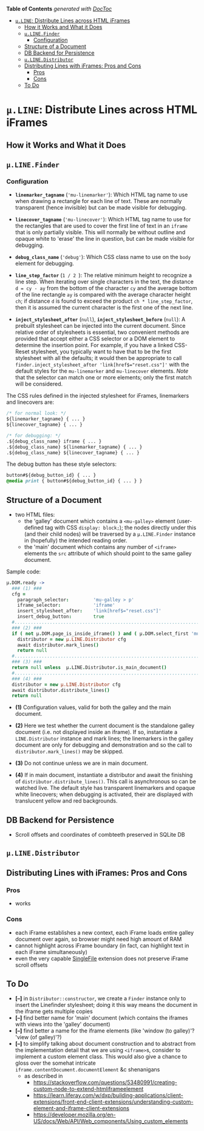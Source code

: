 <!-- START doctoc generated TOC please keep comment here to allow auto update -->
<!-- DON'T EDIT THIS SECTION, INSTEAD RE-RUN doctoc TO UPDATE -->
**Table of Contents**  *generated with [DocToc](https://github.com/thlorenz/doctoc)*

- [`µ.LINE`: Distribute Lines across HTML iFrames](#%C2%B5line-distribute-lines-across-html-iframes)
  - [How it Works and What it Does](#how-it-works-and-what-it-does)
  - [`µ.LINE.Finder`](#%C2%B5linefinder)
    - [Configuration](#configuration)
  - [Structure of a Document](#structure-of-a-document)
  - [DB Backend for Persistence](#db-backend-for-persistence)
  - [`µ.LINE.Distributor`](#%C2%B5linedistributor)
  - [Distributing Lines with iFrames: Pros and Cons](#distributing-lines-with-iframes-pros-and-cons)
    - [Pros](#pros)
    - [Cons](#cons)
  - [To Do](#to-do)

<!-- END doctoc generated TOC please keep comment here to allow auto update -->



# `µ.LINE`: Distribute Lines across HTML iFrames

## How it Works and What it Does



## `µ.LINE.Finder`

### Configuration

* **`linemarker_tagname`** (`'mu-linemarker'`): Which HTML tag name to use when drawing a rectangle for each
  line of text. These are normally transparent (hence invisible) but can be made visible for debugging.

* **`linecover_tagname`** (`'mu-linecover'`): Which HTML tag name to use for the rectangles that are used to
  cover the first line of text in an `iframe` that is only partially visible. This will normally be without
  outline and opaque white to 'erase' the line in question, but can be made visible for debugging.

* **`debug_class_name`** (`'debug'`): Which CSS class name to use on the `body` element for debugging.

* **`line_step_factor`** (`1 / 2 `): The relative minimum height to recognize a line step. When iterating
  over single characters in the text, the distance `d = cy - ay` from the bottom of the character `cy` and
  the average bottom of the line rectangle `ay` is compared with the average character height `ch`; if
  distance `d` is found to exceed the product `ch * line_step_factor`, then it is assumed the current
  character is the first one of the next line.

* **`inject_stylesheet_after`** (`null`), **`inject_stylesheet_before`** (`null`): A prebuilt stylesheet can
  be injected into the current document. Since relative order of stylesheets is essential, two convenient
  methods are provided that accept either a CSS selector or a DOM element to determine the insertion point.
  For example, if you have a linked CSS-Reset stylesheet, you typically want to have that to be the first
  stylesheet with all the defaults; it would then be appropriate to call `finder.inject_stylesheet_after
  'link[href$="reset.css"]'` with the default styles for the `mu-linemarker` and `mu-linecover` elements.
  *Note* that the selector can match one or more elements; only the first match will be considered.

The CSS rules defined in the injected stylesheet for iFrames, linemarkers and linecovers are:

```css
/* for normal look: */
${linemarker_tagname} { ... }
${linecover_tagname} { ... }

/* for debugging: */
.${debug_class_name} iframe { ... }
.${debug_class_name} ${linemarker_tagname} { ... }
.${debug_class_name} ${linecover_tagname} { ... }
```

The debug button has these style selectors:

```css
button#${debug_button_id} { ... }
@media print { button#${debug_button_id} { ... } }
```

## Structure of a Document

* two HTML files:
  * the 'galley' document which contains a `<mu-galley>` element (user-defined tag with CSS `display:
    block;`); the nodes directly under this (and their child nodes) will be traversed by a `µ.LINE.Finder`
    instance in (hopefully) the intended reading order.
  * the 'main' document which contains any number of `<iframe>` elements the `src` attribute of which should
    point to the same galley document.

Sample code:

```coffee
µ.DOM.ready ->
  ### (1) ###
  cfg =
    paragraph_selector:         'mu-galley > p'
    iframe_selector:            'iframe'
    insert_stylesheet_after:    'link[href$="reset.css"]'
    insert_debug_button:        true
  #.........................................................................................................
  ### (2) ###
  if ( not µ.DOM.page_is_inside_iframe() ) and ( µ.DOM.select_first 'mu-galley', null )?
    distributor = new µ.LINE.Distributor cfg
    await distributor.mark_lines()
    return null
  #.........................................................................................................
  ### (3) ###
  return null unless  µ.LINE.Distributor.is_main_document()
  #.........................................................................................................
  ### (4) ###
  distributor = new µ.LINE.Distributor cfg
  await distributor.distribute_lines()
  return null
```

* **(1)** Configuration values, valid for both the galley and the main document.

* **(2)** Here we test whether the current document is the standalone galley document (i.e. not displayed
  inside an iframe). If so, instantiate a `LINE.Distributor` instance and mark lines; the linemarkers in the
  galley document are only for debugging and demonstration and so the call to `distributor.mark_lines()` may
  be skipped.

* **(3)** Do not continue unless we are in main document.

* **(4)** If in main document, instantiate a distributor and await the finishing of
  `distributor.distribute_lines()`. This call is asynchronous so can be watched live. The default style has
  transparent linemarkers and opaque white linecovers; when debugging is activated, their are displayed with
  translucent yellow and red backgrounds.

## DB Backend for Persistence

* Scroll offsets and coordinates of combteeth preserved in SQLite DB


## `µ.LINE.Distributor`

## Distributing Lines with iFrames: Pros and Cons


### Pros

* works

### Cons

* each iFrame establishes a new context, each iFrame loads entire galley document over again, so browser
  might need high amount of RAM
* cannot highlight across iFrame boundary (in fact, can highlight text in each iFrame simultaneously)
* even the very capable [SingleFile](https://github.com/gildas-lormeau/SingleFile) extension does not preserve iFrame scroll offsets


## To Do

* **[–]** in `Distributor::constructor`, we create a `Finder` instance only to insert the Linefinder
  stylesheet; doing it this way means the document in the iframe gets multiple copies
* **[–]** find better name for 'main' document (which contains the iframes with views into the 'galley'
  document)
* **[–]** find better a name for the iframe elements (like 'window (to galley)'? 'view (of galley)'?)
* **[–]** to simplify talking about document construction and to abstract from the implementation detail
  that we are using `<iframe>`s, consider to implement a custom element class. This would also give a chance
  to gloss over the somehat intricate `iframe.contentDocument.documentElement` &c shenanigans
  * as described in
    * https://stackoverflow.com/questions/53480991/creating-custom-node-to-extend-htmliframeelement
    * https://learn.liferay.com/w/dxp/building-applications/client-extensions/front-end-client-extensions/understanding-custom-element-and-iframe-client-extensions
    * https://developer.mozilla.org/en-US/docs/Web/API/Web_components/Using_custom_elements






